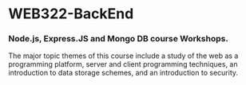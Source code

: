 # WEB322-BackEnd
### Node.js, Express.JS and Mongo DB course Workshops. 

The major topic themes of this course include a study of the web as a programming platform, server and client programming techniques, an introduction to data storage schemes, and an introduction to security.

